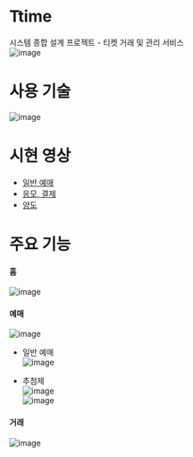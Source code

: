 # Ttime
시스템 종합 설계 프로젝트 - 티켓 거래 및 관리 서비스
<br>
![image](https://github.com/Ticket-time/Ttime/assets/88098817/1ad3d19e-7c4f-4412-b095-9aacf16f5fe6)

# 사용 기술
![image](https://github.com/Ticket-time/Ttime/assets/88098817/1724f57f-0657-47fd-8a52-73bf2b7a0e90)

# 시현 영상 
- [일반 예매](https://drive.google.com/file/d/1p-1Hh2IUFpmv7aJ0WHeYXBvV2Zpe3Oc_/view?usp=sharing)
- [응모, 결제](https://drive.google.com/file/d/1e5LehTzVrxcNDLT4eI3g4uz35MBmzdJV/view?usp=sharing)
- [양도](https://drive.google.com/file/d/1uPXl-z8VhY0c5I5cf-4ZXvdpj5VoZY1b/view?usp=sharing)

# 주요 기능

#### 홈
![image](https://github.com/Ticket-time/Ttime/assets/88098817/a2a80f29-85d8-4e29-9473-927a0c67d9a2)

#### 예매
![image](https://github.com/Ticket-time/Ttime/assets/88098817/30aa524c-597d-45d4-bd2b-1e9bed7cef0d)

- 일반 예매
<br> ![image](https://github.com/Ticket-time/Ttime/assets/88098817/1bd2b940-5a29-4a52-b865-7d9dcad32e21)

- 추첨제
<br> ![image](https://github.com/Ticket-time/Ttime/assets/88098817/7cce0507-4520-4624-8493-2f5a54d6b7cb)
<br> ![image](https://github.com/Ticket-time/Ttime/assets/88098817/f53bd099-b1ba-4dd2-a094-6e7cd7c2d747)

#### 거래
![image](https://github.com/Ticket-time/Ttime/assets/88098817/e83ae391-1501-48d4-bff6-c79e9ee338f4)


